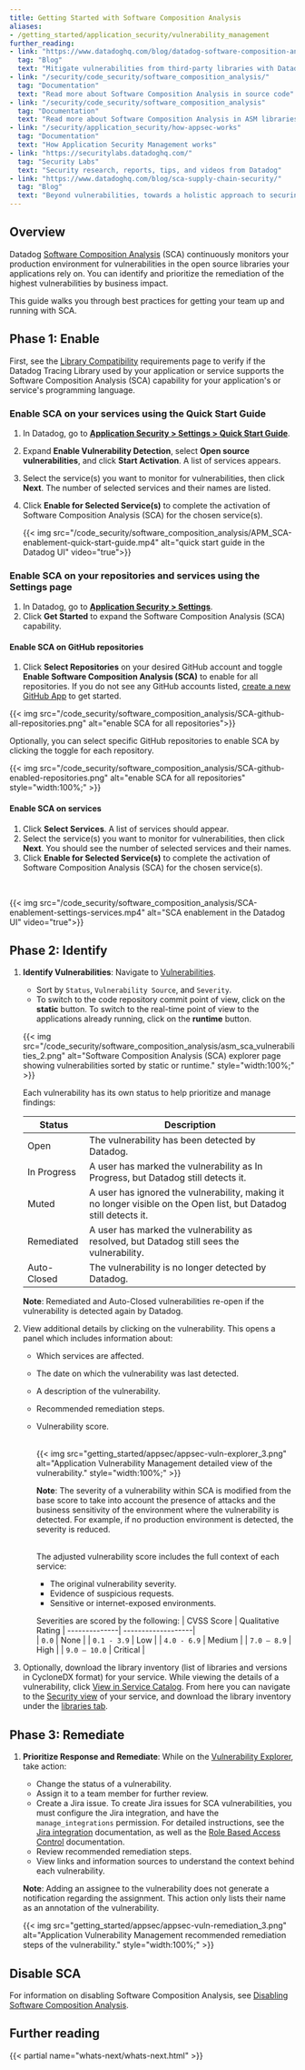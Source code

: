 ```yaml
---
title: Getting Started with Software Composition Analysis
aliases:
- /getting_started/application_security/vulnerability_management
further_reading:
- link: "https://www.datadoghq.com/blog/datadog-software-composition-analysis/"
  tag: "Blog"
  text: "Mitigate vulnerabilities from third-party libraries with Datadog Software Composition Analysis"
- link: "/security/code_security/software_composition_analysis/"
  tag: "Documentation"
  text: "Read more about Software Composition Analysis in source code"
- link: "/security/code_security/software_composition_analysis"
  tag: "Documentation"
  text: "Read more about Software Composition Analysis in ASM libraries"
- link: "/security/application_security/how-appsec-works"
  tag: "Documentation"
  text: "How Application Security Management works"
- link: "https://securitylabs.datadoghq.com/"
  tag: "Security Labs"
  text: "Security research, reports, tips, and videos from Datadog"
- link: "https://www.datadoghq.com/blog/sca-supply-chain-security/"
  tag: "Blog"
  text: "Beyond vulnerabilities, towards a holistic approach to securing the software supply chain"
---
```



## Overview

Datadog [Software Composition Analysis][15] (SCA) continuously monitors your production environment for vulnerabilities in the open source libraries your applications rely on. You can identify and prioritize the remediation of the highest vulnerabilities by business impact.

This guide walks you through best practices for getting your team up and running with SCA.

## Phase 1: Enable

First, see the [Library Compatibility][12] requirements page to verify if the Datadog Tracing Library used by your application or service supports the Software Composition Analysis (SCA) capability for your application's or service's programming language.

### Enable SCA on your services using the Quick Start Guide

1. In Datadog, go to **[Application Security > Settings > Quick Start Guide][4]**.
2. Expand **Enable Vulnerability Detection**, select **Open source vulnerabilities**, and click **Start Activation**. A list of services appears.
3. Select the service(s) you want to monitor for vulnerabilities, then click **Next**. The number of selected services and their names are listed.
4. Click **Enable for Selected Service(s)** to complete the activation of Software Composition Analysis (SCA) for the chosen service(s).
   
   
   {{< img src="/code_security/software_composition_analysis/APM_SCA-enablement-quick-start-guide.mp4" alt="quick start guide in the Datadog UI" video="true">}}

### Enable SCA on your repositories and services using the Settings page

1. In Datadog, go to **[Application Security > Settings][13]**.
2. Click **Get Started** to expand the Software Composition Analysis (SCA) capability.


#### Enable SCA on GitHub repositories

1. Click **Select Repositories** on your desired GitHub account and toggle **Enable Software Composition Analysis (SCA)** to enable for all repositories. If you do not see any GitHub accounts listed, [create a new GitHub App][14] to get started.
   
{{< img src="/code_security/software_composition_analysis/SCA-github-all-repositories.png" alt="enable SCA for all repositories">}}
   
Optionally, you can select specific GitHub repositories to enable SCA by clicking the toggle for each repository.
   
{{< img src="/code_security/software_composition_analysis/SCA-github-enabled-repositories.png" alt="enable SCA for all repositories" style="width:100%;" >}}

#### Enable SCA on services

1. Click **Select Services**. A list of services should appear.
2. Select the service(s) you want to monitor for vulnerabilities, then click **Next**. You should see the number of selected services and their names.
3. Click **Enable for Selected Service(s)** to complete the activation of Software Composition Analysis (SCA) for the chosen service(s).
<br>      


{{< img src="/code_security/software_composition_analysis/SCA-enablement-settings-services.mp4" alt="SCA enablement in the Datadog UI" video="true">}}

## Phase 2: Identify
1. **Identify Vulnerabilities**: Navigate to [Vulnerabilities][5].  
   - Sort by `Status`, `Vulnerability Source`, and `Severity`.
   - To switch to the code repository commit point of view, click on the **static** button. To switch to the real-time point of view to the applications already running, click on the **runtime** button.

   {{< img src="/code_security/software_composition_analysis/asm_sca_vulnerabilities_2.png" alt="Software Composition Analysis (SCA) explorer page showing vulnerabilities sorted by static or runtime." style="width:100%;" >}}

   Each vulnerability has its own status to help prioritize and manage findings:

   | Status         | Description                                                                                   |
   | -------------- | ----------------------------------------------------------------------------------------------| 
   |  Open          |  The vulnerability has been detected by Datadog.                                              |
   |  In Progress   |  A user has marked the vulnerability as In Progress, but Datadog still detects it.            |
   |  Muted         |  A user has ignored the vulnerability, making it no longer visible on the Open list, but Datadog still detects it. |
   |  Remediated    |  A user has marked the vulnerability as resolved, but Datadog still sees the vulnerability.   |
   |  Auto-Closed   |  The vulnerability is no longer detected by Datadog.                                          |                              

   **Note**: Remediated and Auto-Closed vulnerabilities re-open if the vulnerability is detected again by Datadog.

2. View additional details by clicking on the vulnerability. This opens a panel which includes information about:
    - Which services are affected.
    - The date on which the vulnerability was last detected.
    - A description of the vulnerability.
    - Recommended remediation steps.
    - Vulnerability score. </br> </br>

      {{< img src="getting_started/appsec/appsec-vuln-explorer_3.png" alt="Application Vulnerability Management detailed view of the vulnerability." style="width:100%;" >}}

      **Note**: The severity of a vulnerability within SCA is modified from the base score to take into account the presence of attacks and the business sensitivity of the environment where the vulnerability is detected. For example, if no production environment is detected, the severity is reduced.</br> </br>

      The adjusted vulnerability score includes the full context of each service:
        - The original vulnerability severity.
        - Evidence of suspicious requests.
        - Sensitive or internet-exposed environments.

      Severities are scored by the following:
      | CVSS Score    | Qualitative Rating
      | --------------| -------------------|  
      |   `0.0`         | None                |
      |   `0.1 - 3.9`   | Low                 |
      |   `4.0 - 6.9`   | Medium              |
      |   `7.0 – 8.9`   | High                |
      |   `9.0 – 10.0`  | Critical            |

3. Optionally, download the library inventory (list of libraries and versions in CycloneDX format) for your service. While viewing the details of a vulnerability, click [View in Service Catalog][6]. From here you can navigate to the [Security view][7] of your service, and download the library inventory under the [libraries tab][8]. 

## Phase 3: Remediate
1. **Prioritize Response and Remediate**: While on the [Vulnerability Explorer][5], take action:

    - Change the status of a vulnerability.
    - Assign it to a team member for further review.
    - Create a Jira issue. To create Jira issues for SCA vulnerabilities, you must configure the Jira integration, and have the `manage_integrations` permission. For detailed instructions, see the [Jira integration][11] documentation, as well as the [Role Based Access Control][10] documentation.
    - Review recommended remediation steps.
    - View links and information sources to understand the context behind each vulnerability.

   **Note**: Adding an assignee to the vulnerability does not generate a notification regarding the assignment. This action only lists their name as an annotation of the vulnerability.

   {{< img src="getting_started/appsec/appsec-vuln-remediation_3.png" alt="Application Vulnerability Management recommended remediation steps of the vulnerability." style="width:100%;" >}}

## Disable SCA

For information on disabling Software Composition Analysis, see [Disabling Software Composition Analysis][16].

## Further reading

{{< partial name="whats-next/whats-next.html" >}}

[1]: /security/application_security/vulnerability_management/
[4]: https://app.datadoghq.com/security/configuration/asm/onboarding
[5]: https://app.datadoghq.com/security/appsec/vm
[6]: https://app.datadoghq.com/services
[7]: /tracing/service_catalog/#security-view
[8]: /tracing/service_catalog/#investigate-a-service
[9]: https://app.datadoghq.com/security/configuration/asm/setup
[10]: /account_management/rbac/permissions/#integrations
[11]: /integrations/jira/
[12]: https://app.datadoghq.com/security/configuration/asm/onboarding
[13]: https://app.datadoghq.com/security/configuration/asm/setup
[14]: https://docs.datadoghq.com/integrations/github/
[15]: /security/code_security/software_composition_analysis/setup_runtime/compatibility/
[16]: /security/application_security/troubleshooting/#disabling-software-composition-analysis
